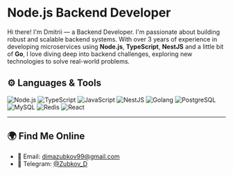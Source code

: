 # Node.js Backend Developer

Hi there! I'm Dmitrii — a Backend Developer. I'm passionate about building robust and scalable backend systems. With over 3 years of experience in developing microservices using **Node.js**, **TypeScript**, **NestJS** and a little bit of **Go**, I love diving deep into backend challenges, exploring new technologies to solve real-world problems.

## ⚙️ Languages & Tools
![Node.js](https://img.shields.io/badge/-Node.js-000000??style=for-the-badge&logo=Node.js)
![TypeScript](https://img.shields.io/badge/-TypeScript-000000??style=for-the-badge&logo=TypeScript)
![JavaScript](https://img.shields.io/badge/-JavaScript-000000??style=for-the-badge&logo=JavaScript)
![NestJS](https://img.shields.io/badge/-NestJS-000000??style=for-the-badge&logo=NestJS)
![Golang](https://img.shields.io/badge/-Golang-000000??style=for-the-badge&logo=Go)
![PostgreSQL](https://img.shields.io/badge/-PostgreSQL-000000??style=for-the-badge&logo=PostgreSQL)
![MySQL](https://img.shields.io/badge/-MySQL-000000??style=for-the-badge&logo=MySQL)
![Redis](https://img.shields.io/badge/-Redis-000000??style=for-the-badge&logo=Redis)
![React](https://img.shields.io/badge/-React-000000??style=for-the-badge&logo=React)

---

## 🌍 Find Me Online
- 📧 Email: [dimazubkov99@gmail.com](mailto:dimazubkov99@gmail.com)
- 💬 Telegram: [@Zubkov_D](https://t.me/Zubkov_D)
